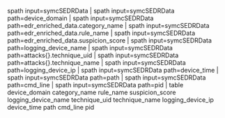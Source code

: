  spath input=symcSEDRData
| spath input=symcSEDRData path=device_domain
| spath input=symcSEDRData path=edr_enriched_data.category_name
| spath input=symcSEDRData path=edr_enriched_data.rule_name
| spath input=symcSEDRData path=edr_enriched_data.suspicion_score
| spath input=symcSEDRData path=logging_device_name
| spath input=symcSEDRData path=attacks{}.technique_uid
| spath input=symcSEDRData path=attacks{}.technique_name
| spath input=symcSEDRData path=logging_device_ip
| spath input=symcSEDRData path=device_time
| spath input=symcSEDRData path=path
| spath input=symcSEDRData path=cmd_line
| spath input=symcSEDRData path=pid
| table device_domain category_name rule_name suspicion_score logging_device_name technique_uid technique_name logging_device_ip device_time path cmd_line pid
